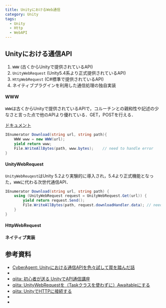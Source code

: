 ```yaml
---
title: UnityにおけるWeb通信
category: Unity
tags:
  - Unity
  - Http
  - WebAPI
---
```



## Unityにおける通信API

1. `WWW` (古くからUnityで提供されているAPI)
2. `UnityWebRequest` (Unity5.4系より正式提供されているAPI)
3. `HttpWebRequest` (C#標準で提供されているAPI)
4. ネイティブプラグインを利用した通信処理の独自実装


#### WWW
`WWW`は古くからUnityで提供されているAPIで，コルーチンとの親和性や記述の少なさと言った点で他のAPIより優れている．GET，POSTを行える．

[ドキュメント](https://docs.unity3d.com/ja/2023.2/ScriptReference/WWW.html)

```cs
IEnumerator Download(string url, string path){
    WWW www = new WWW(url);
    yield return www;
    File.WriteAllBytes(path, www.bytes);    // need to handle error
}
```


#### UnityWebRequest
`UnityWebReuqest`はUnity 5.2より実験的に導入され，5.4より正式機能となった，`WWW`に代わる次世代通信API．

```cs
IEnumerator Download(string url, string path) {
    using (UnityWebRequest request = UnityWebRequest.Get(url)) {
        yield return request.Send();
        File.WriteAllBytes(path, request.downloadHandler.data); // need to handle error
    }
}
```


#### HttpWebRequest


#### ネイティブ実装




## 参考資料

- [CyberAgent: Unityにおける通信APIを色々試して罠を踏んだ話](https://developers.cyberagent.co.jp/blog/archives/6649/)
- []()
- [qiita: 初心者が送る UnityでAPI通信講座](https://qiita.com/pchan52/items/feca16ea98289ec31c65)
- [qiita: UnityWebRequestを（Taskクラスを使わずに）Awaitableにする](https://qiita.com/k7a/items/80984aaf4abae180816c)
- [qiita: UnityでHTTPに接続する](https://qiita.com/ponchan/items/65aeb43e8fea8da0bcac)
- []()
- []()
